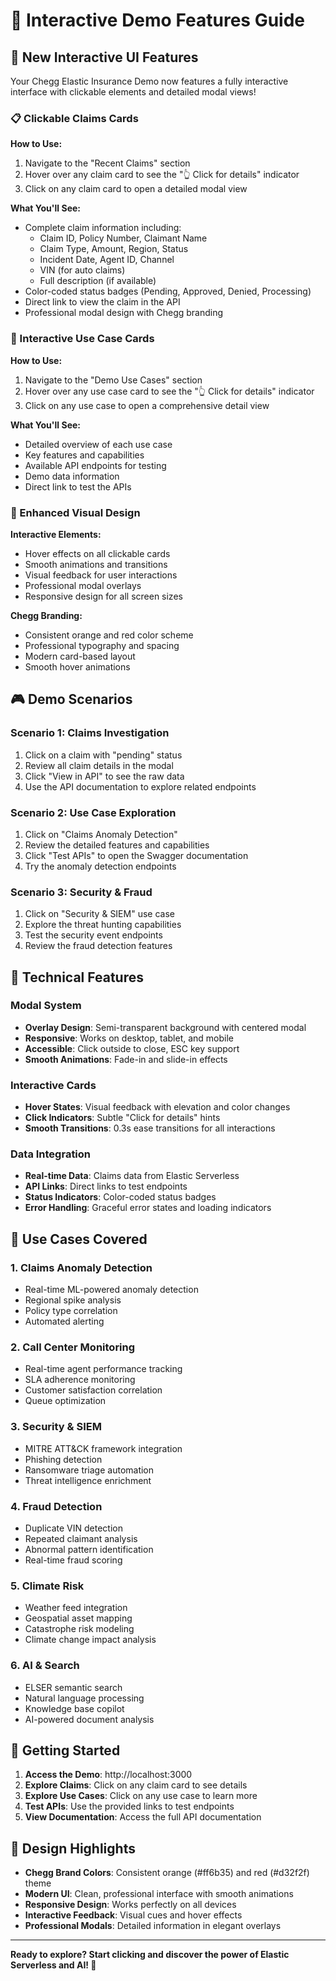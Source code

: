 # 🎯 Interactive Demo Features Guide

## 🚀 New Interactive UI Features

Your Chegg Elastic Insurance Demo now features a fully interactive interface with clickable elements and detailed modal views!

### 📋 Clickable Claims Cards

**How to Use:**
1. Navigate to the "Recent Claims" section
2. Hover over any claim card to see the "👆 Click for details" indicator
3. Click on any claim card to open a detailed modal view

**What You'll See:**
- Complete claim information including:
  - Claim ID, Policy Number, Claimant Name
  - Claim Type, Amount, Region, Status
  - Incident Date, Agent ID, Channel
  - VIN (for auto claims)
  - Full description (if available)
- Color-coded status badges (Pending, Approved, Denied, Processing)
- Direct link to view the claim in the API
- Professional modal design with Chegg branding

### 🎯 Interactive Use Case Cards

**How to Use:**
1. Navigate to the "Demo Use Cases" section
2. Hover over any use case card to see the "👆 Click for details" indicator
3. Click on any use case to open a comprehensive detail view

**What You'll See:**
- Detailed overview of each use case
- Key features and capabilities
- Available API endpoints for testing
- Demo data information
- Direct link to test the APIs

### 🎨 Enhanced Visual Design

**Interactive Elements:**
- Hover effects on all clickable cards
- Smooth animations and transitions
- Visual feedback for user interactions
- Professional modal overlays
- Responsive design for all screen sizes

**Chegg Branding:**
- Consistent orange and red color scheme
- Professional typography and spacing
- Modern card-based layout
- Smooth hover animations

## 🎮 Demo Scenarios

### Scenario 1: Claims Investigation
1. Click on a claim with "pending" status
2. Review all claim details in the modal
3. Click "View in API" to see the raw data
4. Use the API documentation to explore related endpoints

### Scenario 2: Use Case Exploration
1. Click on "Claims Anomaly Detection"
2. Review the detailed features and capabilities
3. Click "Test APIs" to open the Swagger documentation
4. Try the anomaly detection endpoints

### Scenario 3: Security & Fraud
1. Click on "Security & SIEM" use case
2. Explore the threat hunting capabilities
3. Test the security event endpoints
4. Review the fraud detection features

## 🔧 Technical Features

### Modal System
- **Overlay Design**: Semi-transparent background with centered modal
- **Responsive**: Works on desktop, tablet, and mobile
- **Accessible**: Click outside to close, ESC key support
- **Smooth Animations**: Fade-in and slide-in effects

### Interactive Cards
- **Hover States**: Visual feedback with elevation and color changes
- **Click Indicators**: Subtle "Click for details" hints
- **Smooth Transitions**: 0.3s ease transitions for all interactions

### Data Integration
- **Real-time Data**: Claims data from Elastic Serverless
- **API Links**: Direct links to test endpoints
- **Status Indicators**: Color-coded status badges
- **Error Handling**: Graceful error states and loading indicators

## 🎯 Use Cases Covered

### 1. Claims Anomaly Detection
- Real-time ML-powered anomaly detection
- Regional spike analysis
- Policy type correlation
- Automated alerting

### 2. Call Center Monitoring
- Real-time agent performance tracking
- SLA adherence monitoring
- Customer satisfaction correlation
- Queue optimization

### 3. Security & SIEM
- MITRE ATT&CK framework integration
- Phishing detection
- Ransomware triage automation
- Threat intelligence enrichment

### 4. Fraud Detection
- Duplicate VIN detection
- Repeated claimant analysis
- Abnormal pattern identification
- Real-time fraud scoring

### 5. Climate Risk
- Weather feed integration
- Geospatial asset mapping
- Catastrophe risk modeling
- Climate change impact analysis

### 6. AI & Search
- ELSER semantic search
- Natural language processing
- Knowledge base copilot
- AI-powered document analysis

## 🚀 Getting Started

1. **Access the Demo**: http://localhost:3000
2. **Explore Claims**: Click on any claim card to see details
3. **Explore Use Cases**: Click on any use case to learn more
4. **Test APIs**: Use the provided links to test endpoints
5. **View Documentation**: Access the full API documentation

## 🎨 Design Highlights

- **Chegg Brand Colors**: Consistent orange (#ff6b35) and red (#d32f2f) theme
- **Modern UI**: Clean, professional interface with smooth animations
- **Responsive Design**: Works perfectly on all devices
- **Interactive Feedback**: Visual cues and hover effects
- **Professional Modals**: Detailed information in elegant overlays

---

**Ready to explore? Start clicking and discover the power of Elastic Serverless and AI! 🎯**
